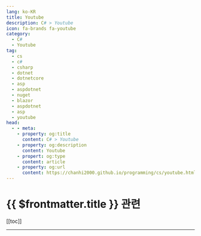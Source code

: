 ```yaml
---
lang: ko-KR
title: Youtube
description: C# > Youtube
icon: fa-brands fa-youtube
category:
  - C#
  - Youtube
tag: 
  - cs
  - c#
  - csharp
  - dotnet
  - dotnetcore
  - asp
  - aspdotnet
  - nuget
  - blazor
  - aspdotnet
  - asp
  - youtube
head: 
  - - meta:
    - property: og:title
      content: C# > Youtube
    - property: og:description
      content: Youtube
    - propert: og:type
      content: article
    - property: og:url
      content: https://chanhi2000.github.io/programming/cs/youtube.html
---
```


# {{ $frontmatter.title }} 관련

[[toc]]

---

<MyYouTubeItems jsonName="yu-FrankLiuSoftware" /><!-- Frank Liu -->
<MyYouTubeItems jsonName="yu-IAmTimCorey" /><!-- IAmTimCorey -->
<MyYouTubeItems jsonName="yu-binarythistle" /><!-- Les Jackson -->
<MyYouTubeItems jsonName="yu-nickchapsas" /><!-- Nick Chapsas -->
<MyYouTubeItems jsonName="yu-KIMTOOFLEX" /><!-- Kim Too -->
<MyYouTubeItems jsonName="yu-PetDanderTutorials" /><!-- PetDander Tutorials -->
<MyYouTubeItems jsonName="yu-RawCoding" /><!-- Raw Coding -->
<MyYouTubeItems jsonName="yu-DotNetCoreCentral" /><!-- DotNet Core Central -->
<MyYouTubeItems jsonName="yu-HassanHabib" /><!-- Hassan Habib -->
<MyYouTubeItems jsonName="yu-zoran-horvat" /><!-- Zoran Horvat -->
<MyYouTubeItems jsonName="yu-RJCodeAdvanceEN" /><!-- RJ Code Advance EN -->
<MyYouTubeItems jsonName="yu-juliocasal" /><!-- Julio Casal -->
<MyYouTubeItems jsonName="yu-DotNetHow" /><!-- Ervis Trupja -->
<MyYouTubeItems jsonName="yu-shanselman" /><!-- Scott Hanselman -->
<MyYouTubeItems jsonName="yu-gergoooooooooooooooo" /><!-- Greg Kalapos -->
<MyYouTubeItems jsonName="yu-PatrickGod" /><!-- Patrick God -->
<MyYouTubeItems jsonName="yu-MidwareCloud" /><!-- Midware Cloud -->
<MyYouTubeItems jsonName="yu--559" /><!-- 언제나 휴일- 프로그래머 -->
<MyYouTubeItems jsonName="yu-CodeWithSteve" /><!-- Code With Steve -->
<MyYouTubeItems jsonName="yu-DotVVM" /><!-- DotVVM -->
<MyYouTubeItems jsonName="yu-foxlearn" /><!-- Fox Learn -->
<MyYouTubeItems jsonName="yu-IntentArchitect" /><!-- Intent Architect -->
<MyYouTubeItems jsonName="yu-Csharp-video-tutorialsBlogspot" /><!-- kudvenkat -->
<MyYouTubeItems jsonName="yu-CUiAcademy" /><!-- C# Ui Academy -->    
<MyYouTubeItems jsonName="yu-dnfvideo" /><!-- .NET Interview Preparation videos -->
<MyYouTubeItems jsonName="yu-AngelSix" /><!-- AngelSix -->
<MyYouTubeItems jsonName="yu-CuriousDrive" /><!-- Curious Drive -->
<MyYouTubeItems jsonName="yu-SameerSaini" /><!-- Sameer Saini -->
<MyYouTubeItems jsonName="yu-alexthecodewolf" /><!-- The Code Wolf -->
<MyYouTubeItems jsonName="yu-DotNetMastery" /><!-- DotNetMastery -->
<MyYouTubeItems jsonName="yu-MyCodeSpace1" /><!-- MyCodeSpace -->
<MyYouTubeItems jsonName="yu-prof.r4q52" /><!-- Prof. Roque Gimenez -->
<MyYouTubeItems jsonName="yu-CoderFoundry" /><!-- Coder Foundry -->
<MyYouTubeItems jsonName="yu-GavinLon" /><!-- Gavin Lon -->
<MyYouTubeItems jsonName="yu-codeganesh" /><!-- CodeGanesh -->
<MyYouTubeItems jsonName="yu-kaburi-coder" /><!-- 까불이코더 -->
<MyYouTubeItems jsonName="yu-gui.ferreira" /><!-- Gui Ferreira -->
<MyYouTubeItems jsonName="yu-dotnet" /><!-- dotnet -->
<MyYouTubeItems jsonName="yu-MilanJovanovicTech" /><!-- Milan Jovanović -->
<MyYouTubeItems jsonName="yu-hamsterbyte" /><!-- hamsterbyte -->
<MyYouTubeItems jsonName="yu-oursfarm" /><!-- 아워즈팜X나우캠퍼스 -->
<MyYouTubeItems jsonName="yu-JavaCampus" /><!-- JavaCampus -->
<MyYouTubeItems jsonName="yu-SingletonSean" /><!-- SingletonSean -->
<MyYouTubeItems jsonName="yu-tomweiland" /><!-- Tom Weiland -->
<MyYouTubeItems jsonName="yu-EduardoRosasOsorno" /><!-- Eduardo Rosas -->
<MyYouTubeItems jsonName="yu-SSWTV" /><!-- SSW TV | Videos for developers, by developers -->
<MyYouTubeItems jsonName="yu-mouredev" /><!-- MoureDev by Brais Moure -->
<MyYouTubeItems jsonName="yu-DJOamen" /><!-- DJOamen -->
<MyYouTubeItems jsonName="yu-hunterfreeman3496" /><!-- Hunter Freeman -->
<MyYouTubeItems jsonName="yu-AzurenaPratica" /><!-- Azure na Prática -->
<MyYouTubeItems jsonName="yu-amantinband" /><!-- Amichai Mantinband -->
<MyYouTubeItems jsonName="yu-codebinx" /><!-- CodebinX -->
<MyYouTubeItems jsonName="yu-jamesnet214" /><!-- jamesnet -->
<MyYouTubeItems jsonName="yu-Unclassical" /><!-- Unclassical -->
<MyYouTubeItems jsonName="yu-nickproudprogrammer" /><!-- Nick Proud -->
<MyYouTubeItems jsonName="yu-rameshkudikala83" /><!-- RKTestingTools -->
<MyYouTubeItems jsonName="yu-LearnWithHuw" /><!-- Learn With Huw -->
<MyYouTubeItems jsonName="yu-CodeBeauty" /><!-- CodeBeauty -->
<MyYouTubeItems jsonName="yu-Bogdan_Stashchuk" /><!-- Bogdan Stashchuk -->
<MyYouTubeItems jsonName="yu-learncloudnative" /><!-- Peter Jausovec -->
<MyYouTubeItems jsonName="yu-vasiliioleinic" /><!-- Vasilii Oleinic -->
<MyYouTubeItems jsonName="yu-JamesMontemagno" /><!-- James Montemagno -->
<MyYouTubeItems jsonName="yu-WhizdomTrainings01" /><!-- Ashish Thakur -->

<TagLinks />
